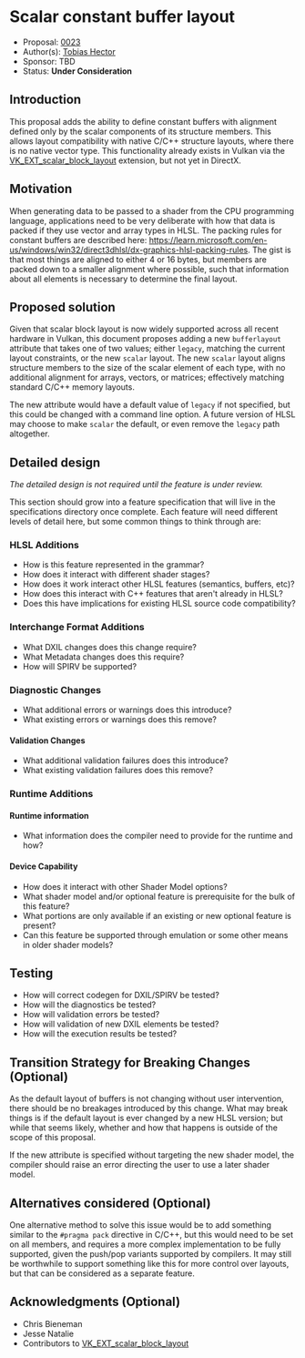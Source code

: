 <!-- {% raw %} -->

# Scalar constant buffer layout

* Proposal: [0023](0023-scalar-constant-buffer-layout.md)
* Author(s): [Tobias Hector](https://github.com/tobski)
* Sponsor: TBD
* Status: **Under Consideration**


## Introduction

This proposal adds the ability to define constant buffers with alignment
defined only by the scalar components of its structure members.
This allows layout compatibility with native C/C++ structure layouts, where
there is no native vector type.
This functionality already exists in Vulkan via the
[VK_EXT_scalar_block_layout](https://registry.khronos.org/vulkan/specs/1.3-extensions/man/html/VK_EXT_scalar_block_layout.html)
extension, but not yet in DirectX.


## Motivation

When generating data to be passed to a shader from the CPU programming
language, applications need to be very deliberate with how that data is packed
if they use vector and array types in HLSL.
The packing rules for constant buffers are described here:
https://learn.microsoft.com/en-us/windows/win32/direct3dhlsl/dx-graphics-hlsl-packing-rules.
The gist is that most things are aligned to either 4 or 16 bytes, but members
are packed down to a smaller alignment where possible, such that information
about all elements is necessary to determine the final layout.


## Proposed solution

Given that scalar block layout is now widely supported across all recent
hardware in Vulkan, this document proposes adding a new `bufferlayout`
attribute that takes one of two values; either `legacy`, matching the current
layout constraints, or the new `scalar` layout.
The new `scalar` layout aligns structure members to the size of the scalar
element of each type, with no additional alignment for arrays, vectors, or
matrices; effectively matching standard C/C++ memory layouts.

The new attribute would have a default value of `legacy` if not specified,
but this could be changed with a command line option.
A future version of HLSL may choose to make `scalar` the default, or even
remove the `legacy` path altogether.


## Detailed design

*The detailed design is not required until the feature is under review.*

This section should grow into a feature specification that will live in the
specifications directory once complete. Each feature will need different levels
of detail here, but some common things to think through are:

### HLSL Additions

* How is this feature represented in the grammar?
* How does it interact with different shader stages?
* How does it work interact other HLSL features (semantics, buffers, etc)?
* How does this interact with C++ features that aren't already in HLSL?
* Does this have implications for existing HLSL source code compatibility?

### Interchange Format Additions

* What DXIL changes does this change require?
* What Metadata changes does this require?
* How will SPIRV be supported?

### Diagnostic Changes

* What additional errors or warnings does this introduce?
* What existing errors or warnings does this remove?

#### Validation Changes

* What additional validation failures does this introduce?
* What existing validation failures does this remove?

### Runtime Additions

#### Runtime information

* What information does the compiler need to provide for the runtime and how?

#### Device Capability

* How does it interact with other Shader Model options?
* What shader model and/or optional feature is prerequisite for the bulk of
  this feature?
* What portions are only available if an existing or new optional feature
  is present?
* Can this feature be supported through emulation or some other means
  in older shader models?

## Testing

* How will correct codegen for DXIL/SPIRV be tested?
* How will the diagnostics be tested?
* How will validation errors be tested?
* How will validation of new DXIL elements be tested?
* How will the execution results be tested?

## Transition Strategy for Breaking Changes (Optional)

As the default layout of buffers is not changing without user intervention,
there should be no breakages introduced by this change.
What may break things is if the default layout is ever changed by a new HLSL
version; but while that seems likely, whether and how that happens is outside
of the scope of this proposal.

If the new attribute is specified without targeting the new shader model, the
compiler should raise an error directing the user to use a later shader model.


## Alternatives considered (Optional)

One alternative method to solve this issue would be to add something similar
to the `#pragma pack` directive in C/C++, but this would need to be set on all
members, and requires a more complex implementation to be fully supported,
given the push/pop variants supported by compilers.
It may still be worthwhile to support something like this for more control over
 layouts, but that can be considered as a separate feature.


## Acknowledgments (Optional)

 - Chris Bieneman
 - Jesse Natalie
 - Contributors to
   [VK_EXT_scalar_block_layout](https://registry.khronos.org/vulkan/specs/1.3-extensions/man/html/VK_EXT_scalar_block_layout.html)

<!-- {% endraw %} -->
